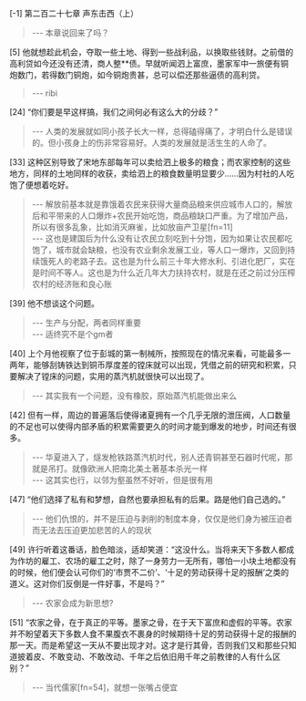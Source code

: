 
[-1] 第二百二十七章 声东击西（上）
>--- 本章说回来了吗？<br>

[5] 他就想趁此机会，夺取一些土地、得到一些战利品，以换取些钱财。之前借的高利贷如今还没有还清，商人整**债。早就听闻泗上富庶，墨家军中一旅便有铜炮数门，若得数门铜炮，如今铜炮贵甚，总可以偿还那些逼债的高利贷。
>--- ribi<br>

[24] “你们要是早这样搞，我们之间何必有这么大的分歧？”
>--- 人类的发展就如同小孩子长大一样，总得磕得痛了，才明白什么是错误的。但小孩身上的伤非常容易好。人类的发展就是活生生的人命了。<br>

[33] 这种区别导致了宋地东部每年可以卖给泗上极多的粮食；而农家控制的这些地方，同样的土地同样的收获，卖给泗上的粮食数量明显要少……因为村社的人吃饱了便想着吃好。
>--- 解放前基本就是靠饿着农民来获得大量商品粮来供应城市人口的，解放后和平带来的人口爆炸+农民开始吃饱，商品粮缺口严重。为了增加产品，所以有很多乱象，比如消灭麻雀，比如放亩产卫星[fn=11]<br>
>--- 这也是建国后为什么没有让农民立刻吃到十分饱，因为如果让农民都吃饱了，城市就会缺粮，也没有农业剩余发展工业，等人口一爆炸，又回到持续饿死人的老路子去。这也是为什么前三十年大修水利、引进化肥厂，实在是时间不等人。这也是为什么近几年大力扶持农村，就是在还之前过分压榨农村的经济账和良心账<br>

[39] 他不想谈这个问题。
>--- 生产与分配，两者同样重要<br>
>--- 适终究不是个gm者<br>

[40] 上个月他视察了位于彭城的第一制械所，按照现在的情况来看，可能最多一两年，能够刮铸铁达到铜币厚度差的镗床就可以出现，凭借之前的研究和积累，只要解决了镗床的问题，实用的蒸汽机就很快可以出现了。
>--- 其实我有一个问题，没有橡胶，原始蒸汽机能做出来么<br>

[42] 但有一样，周边的普遍落后使得诸夏拥有一个几乎无限的泄压阀，人口数量的不足也可以使得内部矛盾的积累需要更久的时间才能到爆发的地步，时间还有很多。
>--- 华夏进入了，燧发枪铁路蒸汽机时代，别人还青铜甚至石器时代呢，那就是吊打。就像欧洲人把南北美土著基本杀光一样<br>
>--- 这其实也行，以邻为壑虽然不好听，但是很有用<br>

[47] “他们选择了私有和梦想，自然也要承担私有的后果。路是他们自己选的。”
>--- 他们仇恨的，并不是压迫与剥削的制度本身，仅仅是他们身为被压迫者而无法去压迫更加悲苦的人的现状<br>

[49] 许行听着这番话，脸色暗淡，适却笑道：“这没什么。当将来天下多数人都成为作坊的雇工、农场的雇工之时，除了一身劳力一无所有，哪怕一小块土地都没有的时候，他们便会认可你们的‘市贾不二价’、‘十足的劳动获得十足的报酬’之类的道义。这对你们反倒是一件好事，不是吗？”
>--- 农家会成为新思想?<br>

[51] “农家之骨，在于真正的平等。墨家之骨，在于天下富庶和虚假的平等。农家并不盼望着天下多数人食不果腹衣不裹身的时候期待十足的劳动获得十足的报酬的那一天。而是希望这一天从不要出现才对。这才是行其骨，否则我们又和那些只知道披着皮、不敢变动、不敢改动、千年之后依旧用千年之前教律的人有什么区别？”
>--- 当代儒家[fn=54]，就想一张嘴占便宜<br>
